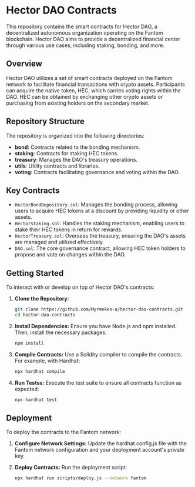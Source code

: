# Hector DAO Contracts

This repository contains the smart contracts for Hector DAO, a decentralized autonomous organization operating on the Fantom blockchain. Hector DAO aims to provide a decentralized financial center through various use cases, including staking, bonding, and more.

## Overview

Hector DAO utilizes a set of smart contracts deployed on the Fantom network to facilitate financial transactions with crypto assets. Participants can acquire the native token, HEC, which carries voting rights within the DAO. HEC can be obtained by exchanging other crypto assets or purchasing from existing holders on the secondary market.

## Repository Structure

The repository is organized into the following directories:

- **bond**: Contracts related to the bonding mechanism.
- **staking**: Contracts for staking HEC tokens.
- **treasury**: Manages the DAO's treasury operations.
- **utils**: Utility contracts and libraries.
- **voting**: Contracts facilitating governance and voting within the DAO.

## Key Contracts

- `HectorBondDepository.sol`: Manages the bonding process, allowing users to acquire HEC tokens at a discount by providing liquidity or other assets.
- `HectorStaking.sol`: Handles the staking mechanism, enabling users to stake their HEC tokens in return for rewards.
- `HectorTreasury.sol`: Oversees the treasury, ensuring the DAO's assets are managed and utilized effectively.
- `DAO.sol`: The core governance contract, allowing HEC token holders to propose and vote on changes within the DAO.

## Getting Started

To interact with or develop on top of Hector DAO's contracts:

1. **Clone the Repository**:
   ```bash
   git clone https://github.com/Myrmekes-a/hector-dao-contracts.git
   cd hector-dao-contracts
   ```
2. **Install Dependencies:** Ensure you have Node.js and npm installed. Then, install the necessary packages:
   ```bash
   npm install
   ```
3. **Compile Contracts:** Use a Solidity compiler to compile the contracts. For example, with Hardhat:
   ```bash
   npx hardhat compile
   ```
4. **Run Testss:** Execute the test suite to ensure all contracts function as expected:
   ```bash
   npx hardhat test
   ```

## Deployment
To deploy the contracts to the Fantom network:

1. **Configure Network Settings:** Update the hardhat.config.js file with the Fantom network configuration and your deployment account's private key.

2. **Deploy Contracts:** Run the deployment script:
    ```bash
   npx hardhat run scripts/deploy.js --network fantom
   ```